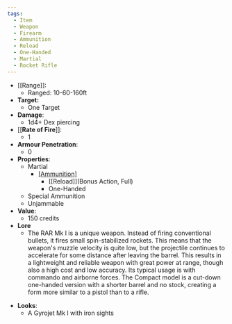 ```yaml
---
tags:
  - Item
  - Weapon
  - Firearm
  - Ammunition
  - Reload
  - One-Handed
  - Martial
  - Rocket Rifle
---
```

- [[Range]]:
	- Ranged: 10-60-160ft
- **Target:**
	- One Target
- **Damage**:
	- 1d4+ Dex piercing
- [[**Rate of Fire**]]:
	- 1
- **Armour Penetration**:
 	- 0
- **Properties**:
  	- Martial
	  - [[Ammunition]](12)
		- [[Reload]](Bonus Action, Full)
		- One-Handed
  	- Special Ammunition
  	- Unjammable
- **Value**:
	- 150 credits
- **Lore**
 	- The RAR Mk I is a unique weapon. Instead of firing conventional bullets, it fires small spin-stabilized rockets. This means that the weapon's muzzle velocity is quite low, but the projectile continues to accelerate for some distance after leaving the barrel. This results in a lightweight and reliable weapon with great power at range, though also a high cost and low accuracy. Its typical usage is with commando and airborne forces. The Compact model is a cut-down one-handed version with a shorter barrel and no stock, creating a form more similar to a pistol than to a rifle.
* **Looks**:
	* A Gyrojet Mk I with iron sights
